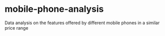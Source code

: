 # mobile-phone-analysis
 Data analysis on the features offered by different mobile phones in a similar price range
